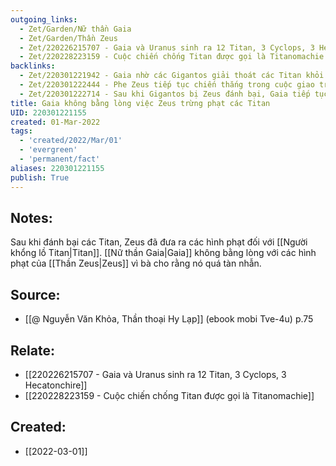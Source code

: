 ```yaml
---
outgoing_links:
  - Zet/Garden/Nữ thần Gaia
  - Zet/Garden/Thần Zeus
  - Zet/220226215707 - Gaia và Uranus sinh ra 12 Titan, 3 Cyclops, 3 Hecatonchire
  - Zet/220228223159 - Cuộc chiến chống Titan được gọi là Titanomachie
backlinks:
  - Zet/220301221942 - Gaia nhờ các Gigantos giải thoát các Titan khỏi sự trừng phạt của Zeus
  - Zet/220301222444 - Phe Zeus tiếp tục chiến thắng trong cuộc giao tranh với Gigantos
  - Zet/220301222714 - Sau khi Gigantos bị Zeus đánh bại, Gaia tiếp tục nhờ Typhon
title: Gaia không bằng lòng việc Zeus trừng phạt các Titan
UID: 220301221155
created: 01-Mar-2022
tags:
  - 'created/2022/Mar/01'
  - 'evergreen'
  - 'permanent/fact'
aliases: 220301221155
publish: True
---
```

## Notes:
Sau khi đánh bại các Titan, Zeus đã đưa ra các hình phạt đối với [[Người khổng lồ Titan|Titan]]. [[Nữ thần Gaia|Gaia]] không bằng lòng với các hình phạt của [[Thần Zeus|Zeus]] vì bà cho rằng nó quá tàn nhẫn.

## Source:
- [[@ Nguyễn Văn Khỏa, Thần thoại Hy Lạp]] (ebook mobi Tve-4u) p.75

## Relate:
- [[220226215707 - Gaia và Uranus sinh ra 12 Titan, 3 Cyclops, 3 Hecatonchire]]
- [[220228223159 - Cuộc chiến chống Titan được gọi là Titanomachie]]
## Created:
- [[2022-03-01]]
